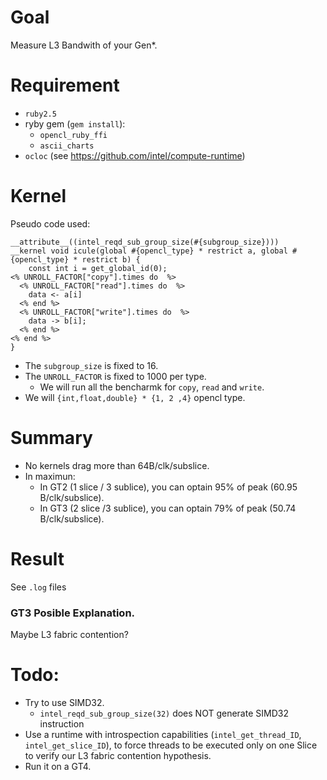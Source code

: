 # Goal

Measure L3 Bandwith of your Gen*.

# Requirement
- `ruby2.5` 
- ryby gem (`gem install`):
  - `opencl_ruby_ffi`
  - `ascii_charts` 
- `ocloc` (see <https://github.com/intel/compute-runtime>)
 
# Kernel

Pseudo code used:
```
__attribute__((intel_reqd_sub_group_size(#{subgroup_size})))
__kernel void icule(global #{opencl_type} * restrict a, global #{opencl_type} * restrict b) {
    const int i = get_global_id(0);
<% UNROLL_FACTOR["copy"].times do  %>
  <% UNROLL_FACTOR["read"].times do  %>
    data <- a[i] 
  <% end %>
  <% UNROLL_FACTOR["write"].times do  %>
    data -> b[i];
  <% end %>
<% end %>
}
```
 
- The `subgroup_size` is fixed to 16.
- The `UNROLL_FACTOR` is fixed to 1000 per type.
    - We will run all the bencharmk for `copy`, `read` and `write`.
- We will `{int,float,double} * {1, 2 ,4}` opencl type.

# Summary

- No kernels drag more than 64B/clk/subslice.
- In maximun:
  - In GT2 (1 slice / 3 sublice), you can optain 95% of peak (60.95 B/clk/subslice). 
  - In GT3 (2 slice /3 sublice), you can optain 79% of peak (50.74 B/clk/subslice).

# Result

See `.log` files


### GT3 Posible Explanation.

Maybe L3 fabric contention?

# Todo:

- Try to use SIMD32.
   - `intel_reqd_sub_group_size(32)` does NOT generate SIMD32 instruction
- Use a runtime with introspection capabilities (`intel_get_thread_ID`, `intel_get_slice_ID`), to force  threads to be executed only on one Slice to verify our L3 fabric contention hypothesis.
- Run it on a GT4.
